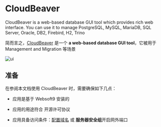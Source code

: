# CloudBeaver

CloudBeaver is a web-based database GUI tool which provides rich web interface. You can use it to manage PostgreSQL, MySQL, MariaDB, SQL Server, Oracle, DB2, Firebird, H2, Trino

简而言之，[CloudBeaver](https://cloudbeaver.io/) 是一个 **a web-based database GUI tool**，它被用于 Management and Migration  等场景


![ui](https://libs.websoft9.com/Websoft9/DocsPicture/en/cloudbeaver/cloudbeaver-demogui-websoft9.png)


## 准备

在参阅本文档使用 CloudBeaver 时，需要确保如下几点：

- 应用是基于 Websoft9 安装的

- 应用的用途符合 [](https://opensource.org/licenses/Apache-2.0) 开源许可协议

- 应用具备访问条件：[配置域名](./guide/appsetdomain) 或 **服务器安全组**开启网外端口